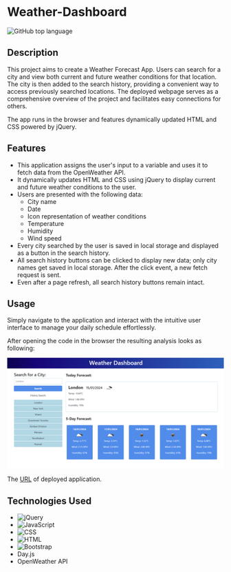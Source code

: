 # Weather-Dashboard

![GitHub top language](https://img.shields.io/github/languages/top/paulinasiwko/Weather-Dashboard)

## Description
This project aims to create a Weather Forecast App. Users can search for a city and view both current and future weather conditions for that location. The city is then added to the search history, providing a convenient way to access previously searched locations. The deployed webpage serves as a comprehensive overview of the project and facilitates easy connections for others.

The app runs in the browser and features dynamically updated HTML and CSS powered by jQuery.

## Features
- This application assigns the user's input to a variable and uses it to fetch data from the OpenWeather API.
- It dynamically updates HTML and CSS using jQuery to display current and future weather conditions to the user.
- Users are presented with the following data:
    - City name
    - Date
    - Icon representation of weather conditions
    - Temperature
    - Humidity
    - Wind speed
- Every city searched by the user is saved in local storage and displayed as a button in the search history.
- All search history buttons can be clicked to display new data; only city names get saved in local storage. After the click event, a new fetch request is sent.
- Even after a page refresh, all search history buttons remain intact.

## Usage
Simply navigate to the application and interact with the intuitive user interface to manage your daily schedule effortlessly.

After opening the code in the browser the resulting analysis looks as following:

![A screenshot of the deployed application](./assets/img/screenshot.PNG)

The [URL](https://paulinasiwko.github.io/Weather-Dashboard/) of deployed application.

## Technologies Used

- ![jQuery](https://img.shields.io/badge/jQuery-0769AD?style=for-the-badge&logo=jquery&logoColor=white)
- ![JavaScript](https://img.shields.io/badge/JavaScript-323330?style=for-the-badge&logo=javascript&logoColor=F7DF1E) 
- ![CSS](https://img.shields.io/badge/CSS3-1572B6?style=for-the-badge&logo=css3&logoColor=white)
- ![HTML](https://img.shields.io/badge/HTML5-E34F26?style=for-the-badge&logo=html5&logoColor=white)
- ![Bootstrap](https://img.shields.io/badge/Bootstrap-563D7C?style=for-the-badge&logo=bootstrap&logoColor=white)
- Day.js
- OpenWeather API
